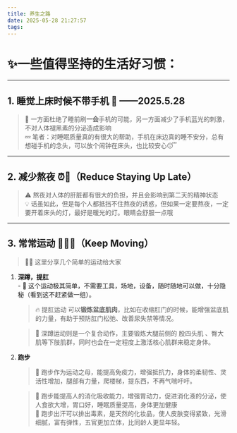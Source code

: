 ```yaml
---
title: 养生之路
date: 2025-05-28 21:27:57
tags:
---
```


# ✨一些值得坚持的生活好习惯：

---

## 1. 睡觉上床时候不带手机 📵 ——2025.5.28

> 🌙 一方面杜绝了睡前刷**一会**手机的可能，另一方面减少了手机蓝光的刺激，不对人体褪黑素的分泌造成影响  
> 💤 笔者：对睡眠质量真的有很大的帮助，手机在床边真的睡不安分，总有想碰手机的念头，可以放个闹钟在床头，也比较安心😴

---

## 2. 减少熬夜 ⏰🌙（Reduce Staying Up Late）

> ⚠️ 熬夜对人体的肝脏都有很大的负担，并且会影响到第二天的精神状态  
> 💡 话虽如此，但是每个人都抵挡不住熬夜的诱惑，但如果一定要熬夜，一定要开着床头的灯，最好是暖光的灯。眼睛会舒服一点哦

---

## 3. 常常运动 🏃‍♂️💪（Keep Moving）
> 🚴‍♀️ 这里分享几个简单的运动给大家  
1. **深蹲，提肛**  
       - 💺 这个运动极其简单，不需要工具，场地，设备，随时随地可以做，十分隐秘（看到这不赶紧做一组）。
       
	> 🔥 提肛运动 可以**锻炼盆底肌肉**，比如在收缩肛门的时候，能增强盆底肌的力量，有助于预防肛门松弛、改善尿失禁等情况。
  
	> 🦵 深蹲运动则是一个复合动作，主要锻炼大腿前侧的 股四头肌 、臀大肌等下肢肌群，同时也会在一定程度上激活核心肌群来稳定身体。
	
2. **跑步**  
    > 👟 跑步作为运动之母，能提高免疫力，增强抵抗力，身体的柔韧性、灵活性增加，腿部有力量，爬楼梯，提东西，不再气喘吁吁。 

    > 🌟 跑步能提高人的消化吸收能力，增强胃动力，促进消化液的分泌，使人食欲大增，胃口好，睡眠质量提高，身体更加健康  
    > 💫 跑步出汗可以排出毒素，是天然的化妆品，使人皮肤变得紧致，光滑细腻，富有弹性，五官更加立体，比同龄人更显年轻。